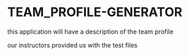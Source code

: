 # TEAM_PROFILE-GENERATOR

this application will have a description of the team profile

our instructors provided us with the test files 

